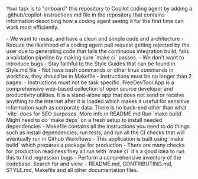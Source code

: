 Your task is to "onboard" this repository to Copilot coding agent by adding a .github/copilot-instructions.md file in the repository that contains information describing how a coding agent seeing it for the first time can work most efficiently.

<Goals>
- We want to reuse, and have a clean and simple code and architecture
- Reduce the likelihood of a coding agent pull request getting rejected by the user due to generating code that fails the continuous integration build, fails a validation pipeline by making sure `make ci` passes.
- We don't want to introduce bugs
- Stay faithful to the Style Guides that can be found in Style.md file
- Not have bash commands or other linux commands in workflow, they should be in Makefile
</Goals>

<Limitations>
- Instructions must be no longer than 2 pages.
- Instructions must not be task specific.
</Limitations>

<WhatToAdd>

<HighLevelDetails>
FreeDevTool.App is a comprehensive web-based collection of open source developer and productivity utilities. It is a stand-alone app that does not send or receive anything to the Internet after it is loaded which makes it useful for sensitive information such as corporate data. There is no back-end other than what `vite` does for SEO purposes. More info in README.md
</HighLevelDetails>

<BuildInstructions>
Run `make build`
Might need to do `make deps` on a fresh setup to install needed dependencies
</BuildInstructions>

<ProjectLayout>
- Makefile contains all the instructions you need to do things such as install dependencies, run tests, and run all the CI checks that will eventually run in Github Workflows
- This application is built using `make build` which prepares a package for production
- There are many checks for production readiness they all run with `make ci` it's a good idea to run this to find regression bugs
</ProjectLayout>

</WhatToAdd>

<StepsToFollow>
- Perform a comprehensive inventory of the codebase. Search for and view:
- README.md, CONTRIBUTING.md, STYLE.md, Makefile and all other documentation files.
</StepsToFollow>
